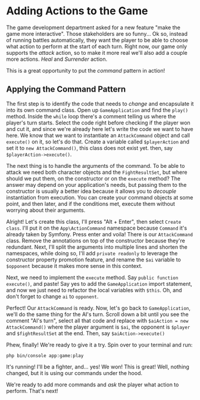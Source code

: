 # Adding Actions to the Game

The game development department asked for a new feature "make the game more interactive".
Those stakeholders are so funny... Ok so, instead of running battles automatically, they want the player 
to be able to choose what action to perform at the start of each turn. Right now, our game only 
supports the *attack* action, so to make it more real we'll also add a couple more actions. 
*Heal* and *Surrender* action.

This is a great opportunity to put the *command* pattern in action!

## Applying the Command Pattern

The first step is to identify the code that needs to *change* and encapsulate it into
its own command class. Open up `GameApplication` and find the `play()` method.
Inside the `while` loop there's a comment telling us where the player's turn starts.
Select the code right before checking if the player won and cut it, 
and since we're already here let's write the code we want to have here. We know that we want to
instantiate an `AttackCommand` object and call `execute()` on it, so let's do that. Create a 
variable called `$playerAction` and set it to `new AttackCommand()`, this class does not exist yet.
then, say `$playerAction->execute()`.

The next thing is to handle the arguments of the command. To be able to attack we need both
character objects and the `FightResultSet`, but where should we put them, on the constructor or
on the `execute` method? The answer may depend on your application's needs, but passing them to
the constructor is usually a better idea because it allows you to *decouple* instantiation
from execution. You can create your command objects at some point, and then later, and if the
conditions met, execute them without worrying about their arguments.

Alright! Let's create this class, I'll press "Alt + Enter", then select `Create class`.
I'll put it on the `App\ActionCommand` namespace because `Command` it's already taken by Symfony.
Press enter and voila! There is our `AttackCommand` class. Remove the annotations on top of the
constructor because they're redundant. Next, I'll split the arguments into multiple lines
and shorten the namespaces, while doing so, I'll add `private readonly` to leverage
the constructor property promotion feature, and rename the `$ai` variable to `$opponent` because
it makes more sense in this context.

Next, we need to implement the `execute` method. Say `public function execute()`,
and paste! Say yes to add the `GameApplication` import statement, and now we just need to
refactor the local variables with `$this`. Oh, and don't forget to change `ai`
to `opponent`.

Perfect! Our `AttackCommand` is ready. Now, let's go back to `GameApplication`, we'll
do the same thing for the AI's turn. Scroll down a bit until you see the comment "AI's turn",
select all that code and replace with `$aiAction = new AttackCommand()` where the player argument
is `$ai`, the opponent is `$player` and `$fightResultSet` at the end. Then, say `$aiAction->execute()`

Phew, finally! We're ready to give it a try. Spin over to your terminal and run:

```terminal
php bin/console app:game:play
```

It's running! I'll be a fighter, and... yes! We won!
This is great! Well, nothing changed, but it is using our commands under the hood.

We're ready to add more commands and *ask* the player what action to perform.
That's next!

